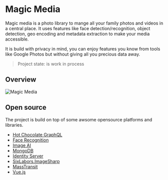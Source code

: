 # Magic Media

Magic media is a photo library to mange all your family photos and videos in a central place.
It uses features like face detection/recognition, object detection, geo encoding and metadata extraction to make your media accessible.

It is build with privacy in mind, you can enjoy features you know from tools like Google Photos but without giving all you precious data away.

> Project state: is work in process

## Overview
![Magic Media](https://github.com/philbir/magic-media/blob/main/images/magic_media_overview.png?raw=true)
## Open source

The project is build on top of some awsome opensource platforms and libraries.

- [Hot Chocolate GraphQL](https://github.com/ChilliCream/hotchocolate)
- [Face Recognition](https://github.com/ageitgey/face_recognition)
- [Image AI](https://github.com/OlafenwaMoses/ImageAI)
- [MongoDB](https://www.mongodb.com/)
- [Identity Server](https://identityserver.io/)
- [SixLabors.ImageSharp](https://github.com/SixLabors/ImageSharp)
- [MassTransit](https://masstransit-project.com/)
- [Vue.js](https://vuejs.org/)
